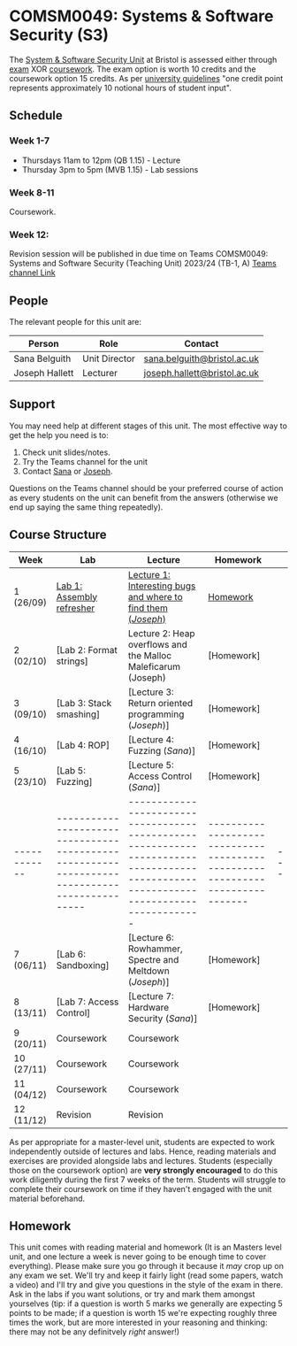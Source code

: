 # COMSM0049: Systems & Software Security (S3)

The [System & Software Security Unit](https://www.bris.ac.uk/unit-programme-catalogue/UnitDetails.jsa?ayrCode=21%2F22&unitCode=COMSM0049) at Bristol is assessed either through [exam](https://www.bris.ac.uk/unit-programme-catalogue/UnitDetails.jsa?ayrCode=21%2F22&unitCode=COMSM0050) XOR [coursework](https://www.bris.ac.uk/unit-programme-catalogue/UnitDetails.jsa?ayrCode=21%2F22&unitCode=COMSM0051).
The exam option is worth 10 credits and the coursework option 15 credits.
As per [university guidelines](http://www.bristol.ac.uk/academic-quality/assessment/regulations-and-code-of-practice-for-taught-programmes/programme-design/) "one credit point represents approximately 10 notional hours of student input".

## Schedule

### Week 1-7
- Thursdays 11am to 12pm (QB 1.15) - Lecture
- Thursday 3pm to 5pm (MVB 1.15) - Lab sessions

### Week 8-11
Coursework.

### Week 12: 

Revision session will be published in due time on Teams COMSM0049: Systems and Software Security (Teaching Unit) 2023/24 (TB-1, A) 
 [Teams channel Link](https://teams.microsoft.com/l/channel/19%3a5IMsIc5ntnsf4jmmq6g7KNwN2epdvrb_vs91FR7jafo1%40thread.tacv2/General?groupId=e990e356-9e3d-4764-9172-5df2ee2329db&tenantId=b2e47f30-cd7d-4a4e-a5da-b18cf1a4151b)



## People

The relevant people for this unit are:

| Person         | Role          | Contact                                                             |
|----------------|---------------|---------------------------------------------------------------------|
| Sana Belguith  | Unit Director| [sana.belguith@bristol.ac.uk](mailto:sana.belguith@bristol.ac.uk)   |
| Joseph Hallett | Lecturer      | [joseph.hallett@bristol.ac.uk](mailto:joseph.hallett@bristol.ac.uk) |

## Support

You may need help at different stages of this unit.
The most effective way to get the help you need is to:

1. Check unit slides/notes.
2. Try the Teams channel for the unit
3. Contact [Sana](mailto:sana.belguith@bristol.ac.uk) or [Joseph](mailto:joseph.hallett@bristol.ac.uk).

Questions on the Teams channel should be your preferred course of action as every students on the unit can benefit from the answers (otherwise we end up saying the same thing repeatedly).

## Course Structure

| Week       | Lab                                                                                         | Lecture                                                                                                                             | Homework                                                                    |   |
|------------|---------------------------------------------------------------------------------------------|-------------------------------------------------------------------------------------------------------------------------------------|-----------------------------------------------------------------------------|---|
| 1  (26/09) | [Lab 1: Assembly refresher](https://github.com/cs-uob/COMSM0049/blob/master/docs/labs/1.md) | [Lecture 1: Interesting bugs and where to find them (*Joseph*)](lectures/1/slides.pdf)                                              | [Homework](extra/1.md)                                                      |   |
| 2  (02/10) | [Lab 2: Format strings]       | Lecture 2: Heap overflows and the Malloc Maleficarum (Joseph) |[Homework]                                                  |               |   |
 | 3  (09/10) | [Lab 3: Stack smashing]      | [Lecture 3: Return oriented programming (*Joseph*)]         | [Homework]    |   |
| 4  (16/10) | [Lab 4: ROP]          | [Lecture 4: Fuzzing (*Sana*)]                                       | [Homework] |   |
| 5  (23/10) | [Lab 5: Fuzzing]           | [Lecture 5: Access Control (*Sana*)]         | [Homework]                                                              |  |
|------------|---------------------------------------------------------------------------------------------|-------------------------------------------------------------------------------------------------------------------------------------|-----------------------------------------------------------------------------|---|
| 7  (06/11) | [Lab 6: Sandboxing]         | [Lecture 6: Rowhammer, Spectre and Meltdown (*Joseph*)] | [Homework]                                                      |   |
| 8  (13/11) | [Lab 7: Access Control] | [Lecture 7: Hardware Security (*Sana*)]                                                                                               |   [Homework]                          |  |
| 9  (20/11) | Coursework                                                                                  | Coursework                                                                                                                          |                                                                             |   |
| 10  (27/11) | Coursework                                                                                  | Coursework                                                                                                                          |                                                                             |   |
| 11 (04/12) | Coursework                                                                                  | Coursework                                                                                                                          |                                                                             |   |
| 12 (11/12) | Revision                                                                                    | Revision      |       |   |

As per appropriate for a master-level unit, students are expected to work independently outside of lectures and labs.
Hence, reading materials and exercises are provided alongside labs and lectures.
Students (especially those on the coursework option) are **very strongly encouraged** to do this work diligently during the first 7 weeks of the term.
Students will struggle to complete their coursework on time if they haven't engaged with the unit material beforehand.

## Homework

This unit comes with reading material and homework (It is an Masters level unit, and one lecture a week is never going to be enough time to cover everything). Please make sure you go through it because it *may* crop up on any exam we set.  We'll try and keep it fairly light (read some papers, watch a video) and I'll try and give you questions in the style of the exam in there.  Ask in the labs if you want solutions, or try and mark them amongst yourselves (tip: if a question is worth 5 marks we generally are expecting 5 points to be made; if a question is worth 15 we're expecting roughly three times the work, but are more interested in your reasoning and thinking: there may not be any definitvely *right* answer!)

